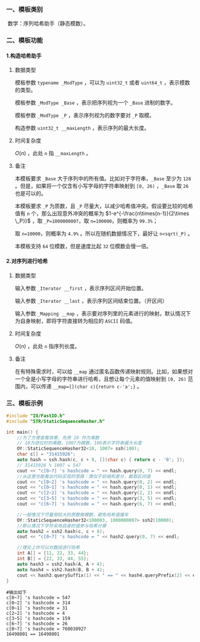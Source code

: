 ### 一、模板类别

​	数学：序列哈希助手（静态模数）。

### 二、模板功能

#### 1.构造哈希助手

1. 数据类型

   模板参数 `typename _ModType` ，可以为 `uint32_t` 或者 `uint64_t` ，表示模数的类型。

   模板参数 `_ModType _Base` ，表示把序列视为一个 `_Base` 进制的数字。

   模板参数 `_ModType _P` ，表示序列视为的数字要对 `_P` 取模。

   构造参数 `uint32_t __maxLength` ，表示序列的最大长度。

2. 时间复杂度

   $O(n)$ ，此处 `n` 指 `__maxLength` 。

3. 备注

   本模板要求 `_Base` 大于序列中的所有值。比如对于字符串，`_Base` 至少为 `128` 。但是，如果将一个仅含有小写字母的字符串映射到 `[0, 26)` ，`_Base` 取 `26` 也是可以的。

   本模板要求 `_P` 为质数，且 `_P` 尽量大，以减少哈希值冲突。假设要比较的哈希值有 `n` 个，那么出现意外冲突的概率为 $1-e^{-\frac{n\times(n-1)}{2\times \_P}}$ ，取 `_P=1000000007`，取 `n=100000`，则概率为 `99.3%`；
   
   取 `n=10000`，则概率为 `4.9%` 。所以在随机数据情况下，最好让 `n<sqrt(_P)` 。
   
   本模板支持 `64` 位模数，但是速度比起 `32` 位模数会慢一倍。

#### 2.对序列进行哈希

1. 数据类型

   输入参数 `_Iterator __first` ，表示序列区间开始位置。

   输入参数 `_Iterator __last` ，表示序列区间结束位置。（开区间）

   输入参数 `_Mapping __map` ，表示要对序列里的元素进行的映射。默认情况下为自身映射，即将字符直接转为相应的 `ASCII` 码值。

2. 时间复杂度

   $O(n)$ ，此处 `n` 指序列长度。

3. 备注

   在有特殊需求时，可以给 `__map` 通过匿名函数传递映射规则。比如，如果想对一个全是小写字母的字符串进行哈希，且想让每个元素的值映射到 `[0, 26)` 范围内，可以传递 `__map=[](char c){return c-'a';}` 。

### 三、模板示例

```c++
#include "IO/FastIO.h"
#include "STR/StaticSequenceHasher.h"

int main() {
    //为了方便查看效果，先用 10 作为乘数
    // 10为进位时的乘数，1007为模数，100表示字符串最大长度
    OY::StaticSequenceHasher32<10, 1007> ssh(100);
    char c[] = "31415926";
    auto hash = ssh.hash(c, c + 8, [](char c) { return c - '0'; });
    // 31415926 % 1007 = 547
    cout << "c[0~7] 's hashcode = " << hash.query(0, 7) << endl;
    //从这里也能看出代码实现的思路：类似于前缀和差分，截取区间值
    cout << "c[0~2] 's hashcode = " << hash.query(0, 2) << endl;
    cout << "c[0~1] 's hashcode = " << hash.query(0, 1) << endl;
    cout << "c[2~2] 's hashcode = " << hash.query(2, 2) << endl;
    cout << "c[3~5] 's hashcode = " << hash.query(3, 5) << endl;
    cout << "c[6~7] 's hashcode = " << hash.query(6, 7) << endl;

    //一般情况下尽量用较大的质数做模数，避免哈希值撞车
    OY::StaticSequenceHasher32<100003, 1000000007> ssh2(10000);
    //默认情况下字符采用自身的值参与哈希计算
    auto hash2 = ssh2.hash(c, c + 8);
    cout << "c[0~7] 's hashcode = " << hash2.query(0, 7) << endl;

    //理论上你可以对数组进行哈希
    int A[] = {11, 22, 33, 44};
    int B[] = {22, 33, 44, 55};
    auto hash3 = ssh2.hash(A, A + 4);
    auto hash4 = ssh2.hash(B, B + 4);
    cout << hash3.querySuffix(1) << " == " << hash4.queryPrefix(2) << endl;
}
```

```
#输出如下
c[0~7] 's hashcode = 547
c[0~2] 's hashcode = 314
c[0~1] 's hashcode = 31
c[2~2] 's hashcode = 4
c[3~5] 's hashcode = 159
c[6~7] 's hashcode = 26
c[0~7] 's hashcode = 760030927
16498801 == 16498801

```

